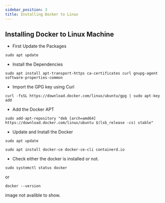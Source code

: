 ```yaml
---
sidebar_position: 3
title: Installing Docker to Linux
---
```


## Installing Docker to Linux Machine

- First Update the Packages 

```
sudo apt update
```

- Install the Dependencies

```
sudo apt install apt-transport-https ca-certificates curl gnupg-agent software-properties-common
```

- Import the GPG key using Curl 

```
curl -fsSL https://download.docker.com/linux/ubuntu/gpg | sudo apt-key add
```

- Add the Docker APT 

```
sudo add-apt-repository "deb [arch=amd64] https://download.docker.com/linux/ubuntu $(lsb_release -cs) stable"
```
- Update and Install the Docker 

```
sudo apt update
```
```
sudo apt install docker-ce docker-ce-cli containerd.io

```

- Check either the docker is installed or not.

```
sudo systemctl status docker
```
or 

```
docker --version
```
image not avalible to show.
